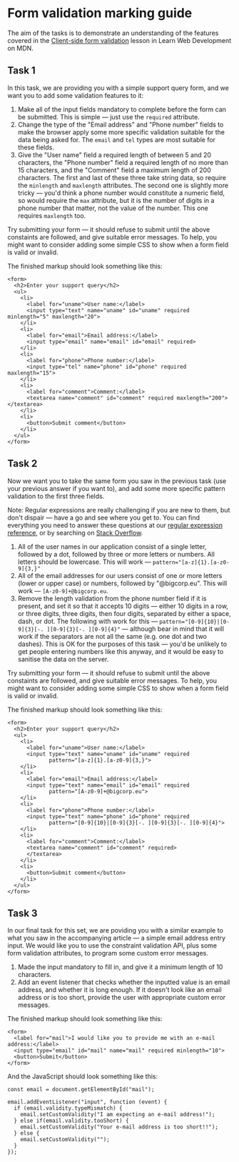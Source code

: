 # Form validation marking guide

The aim of the tasks is to demonstrate an understanding of the features covered in the [Client-side form validation](https://developer.mozilla.org/en-US/docs/Learn/Forms/Form_validation) lesson in Learn Web Development on MDN.

## Task 1

In this task, we are providing you with a simple support query form, and we want you to add some validation features to it:

1. Make all of the input fields mandatory to complete before the form can be submitted. This is simple — just use the `required` attribute.
2. Change the type of the "Email address" and "Phone number" fields to make the browser apply some more specific validation suitable for the data being asked for. The `email` and `tel` types are most suitable for these fields.
3. Give the "User name" field a required length of between 5 and 20 characters, the "Phone number" field a required length of no more than 15 characters, and the "Comment" field a maximum length of 200 characters. The first and last of these three take string data, so require the `minlength` and `maxlength` attributes. The second one is slightly more tricky — you'd think a phone number would constitute a numeric field, so would require the `max` attribute, but  it is the number of digits in a phone number that matter, not the value of the number. This one requires `maxlength` too.

Try submitting your form — it should refuse to submit until the above constaints are followed, and give suitable error messages. To help, you might want to consider adding some simple CSS to show when a form field is valid or invalid.

The finished markup should look something like this:

```
<form>
  <h2>Enter your support query</h2>
  <ul>
    <li>
      <label for="uname">User name:</label>
      <input type="text" name="uname" id="uname" required minlength="5" maxlength="20">
    </li>
    <li>
      <label for="email">Email address:</label>
      <input type="email" name="email" id="email" required>
    </li>
    <li>
      <label for="phone">Phone number:</label>
      <input type="tel" name="phone" id="phone" required maxlength="15">
    </li>
    <li>
      <label for="comment">Comment:</label>
      <textarea name="comment" id="comment" required maxlength="200"></textarea>
    </li>
    <li>
      <button>Submit comment</button>
    </li>
  </ul>
</form>
```

## Task 2

Now we want you to take the same form you saw in the previous task (use your previous answer if you want to), and add some more specific pattern validation to the first three fields.

Note: Regular expressions are really challenging if you are new to them, but don't dispair — have a go and see where you get to. You can find everything you need to answer these questions at our [regular expression reference](https://developer.mozilla.org/en-US/docs/Web/JavaScript/Guide/Regular_Expressions), or by searching on [Stack Overflow](https://stackoverflow.com/).

1. All of the user names in our application consist of a single letter, followed by a dot, followed by three or more letters or numbers. All letters should be lowercase. This will work — `pattern="[a-z]{1}.[a-z0-9]{3,}"` 
2. All of the email addresses for our users consist of one or more letters (lower or upper case) or numbers, followed by "@bigcorp.eu". This will work — `[A-z0-9]+@bigcorp.eu`.
3. Remove the length validation from the phone number field if it is present, and set it so that it accepts 10 digits — either 10 digits in a row, or three digits, three digits, then four digits, separated by either a space, dash, or dot. The following with work for this — `pattern="[0-9]{10}|[0-9]{3}[-. ][0-9]{3}[-. ][0-9]{4}"` — although bear in mind that it will work if the separators are not all the same (e.g. one dot and two dashes). This is OK for the purposes of this task — you'd be unlikely to get people entering numbers like this anyway, and it would be easy to sanitise the data on the server.

Try submitting your form — it should refuse to submit until the above constaints are followed, and give suitable error messages. To help, you might want to consider adding some simple CSS to show when a form field is valid or invalid.

The finished markup should look something like this:

```
<form>
  <h2>Enter your support query</h2>
  <ul>
    <li>
      <label for="uname">User name:</label>
      <input type="text" name="uname" id="uname" required
             pattern="[a-z]{1}.[a-z0-9]{3,}">
    </li>
    <li>
      <label for="email">Email address:</label>
      <input type="text" name="email" id="email" required
             pattern="[A-z0-9]+@bigcorp.eu">
    </li>
    <li>
      <label for="phone">Phone number:</label>
      <input type="text" name="phone" id="phone" required
             pattern="[0-9]{10}|[0-9]{3}[-. ][0-9]{3}[-. ][0-9]{4}">
    </li>
    <li>
      <label for="comment">Comment:</label>
      <textarea name="comment" id="comment" required>
      </textarea>
    </li>
    <li>
      <button>Submit comment</button>
    </li>
  </ul>
</form>
```

## Task 3

In our final task for this set, we are poviding you with a similar example to what you saw in the accompanying article — a simple email address entry input. We would like you to use the constraint validation API, plus some form validation attributes, to program some custom error messages.

1. Made the input mandatory to fill in, and give it a minimum length of 10 characters. 
2. Add an event listener that checks whether the inputted value is an email address, and whether it is long enough. If it doesn't look like an email address or is too short, provide the user with appropriate custom error messages.

The finished markup should look something like this:

```
<form>
  <label for="mail">I would like you to provide me with an e-mail address:</label>
  <input type="email" id="mail" name="mail" required minlength="10">
  <button>Submit</button>
</form>
```

And the JavaScript should look something like this:

```
const email = document.getElementById("mail");

email.addEventListener("input", function (event) {
  if (email.validity.typeMismatch) {
    email.setCustomValidity("I am expecting an e-mail address!");
  } else if(email.validity.tooShort) {
    email.setCustomValidity("Your e-mail address is too short!!");
  } else {
    email.setCustomValidity("");
  }
});
```